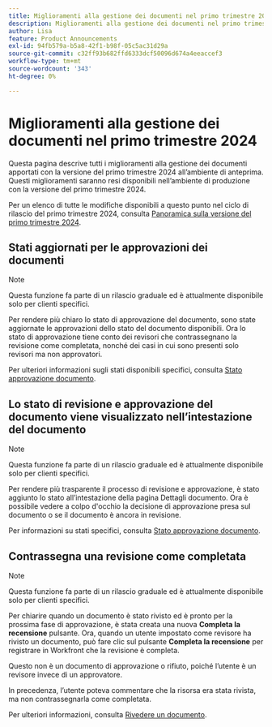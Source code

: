 ```yaml
---
title: Miglioramenti alla gestione dei documenti nel primo trimestre 2024
description: Miglioramenti alla gestione dei documenti nel primo trimestre 2024
author: Lisa
feature: Product Announcements
exl-id: 94fb579a-b5a8-42f1-b98f-05c5ac31d29a
source-git-commit: c32ff93b682ffd6333dcf50096d674a4eeaccef3
workflow-type: tm+mt
source-wordcount: '343'
ht-degree: 0%

---
```


# Miglioramenti alla gestione dei documenti nel primo trimestre 2024

Questa pagina descrive tutti i miglioramenti alla gestione dei documenti apportati con la versione del primo trimestre 2024 all’ambiente di anteprima. Questi miglioramenti saranno resi disponibili nell’ambiente di produzione con la versione del primo trimestre 2024.

Per un elenco di tutte le modifiche disponibili a questo punto nel ciclo di rilascio del primo trimestre 2024, consulta [Panoramica sulla versione del primo trimestre 2024](/help/quicksilver/product-announcements/product-releases/24-q1-release-activity/24-q1-release-overview.md).

## Stati aggiornati per le approvazioni dei documenti

>[!NOTE]
>
>Questa funzione fa parte di un rilascio graduale ed è attualmente disponibile solo per clienti specifici.

Per rendere più chiaro lo stato di approvazione del documento, sono state aggiornate le approvazioni dello stato del documento disponibili. Ora lo stato di approvazione tiene conto dei revisori che contrassegnano la revisione come completata, nonché dei casi in cui sono presenti solo revisori ma non approvatori.

Per ulteriori informazioni sugli stati disponibili specifici, consulta [Stato approvazione documento](/help/quicksilver/review-and-approve-work/document-reviews-and-approvals/manage-document-approvals/document-approval-status.md).

## Lo stato di revisione e approvazione del documento viene visualizzato nell’intestazione del documento

>[!NOTE]
>
>Questa funzione fa parte di un rilascio graduale ed è attualmente disponibile solo per clienti specifici.

Per rendere più trasparente il processo di revisione e approvazione, è stato aggiunto lo stato all’intestazione della pagina Dettagli documento. Ora è possibile vedere a colpo d&#39;occhio la decisione di approvazione presa sul documento o se il documento è ancora in revisione.

Per informazioni su stati specifici, consulta [Stato approvazione documento](/help/quicksilver/review-and-approve-work/document-reviews-and-approvals/manage-document-approvals/document-approval-status.md).

## Contrassegna una revisione come completata

>[!NOTE]
>
>Questa funzione fa parte di un rilascio graduale ed è attualmente disponibile solo per clienti specifici.

Per chiarire quando un documento è stato rivisto ed è pronto per la prossima fase di approvazione, è stata creata una nuova **Completa la recensione** pulsante. Ora, quando un utente impostato come revisore ha rivisto un documento, può fare clic sul pulsante **Completa la recensione** per registrare in Workfront che la revisione è completa.

Questo non è un documento di approvazione o rifiuto, poiché l’utente è un revisore invece di un approvatore.

In precedenza, l’utente poteva commentare che la risorsa era stata rivista, ma non contrassegnarla come completata.

Per ulteriori informazioni, consulta [Rivedere un documento](/help/quicksilver/review-and-approve-work/document-reviews-and-approvals/review-and-approve-documents/review-a-document.md).
